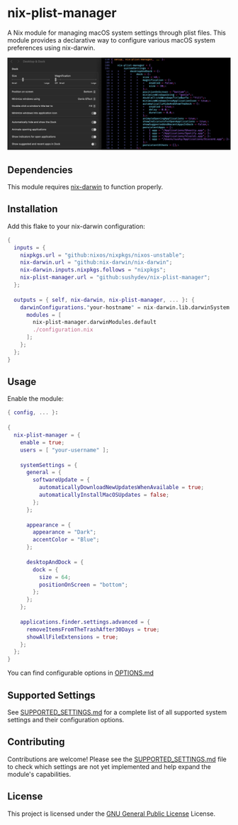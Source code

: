 # nix-plist-manager

A Nix module for managing macOS system settings through plist files. This module provides a declarative way to configure various macOS system preferences using nix-darwin.

![System Settings compared to nix-plist-manager](nix-plist-manager.webp)

## Dependencies

This module requires [nix-darwin](https://github.com/nix-darwin/nix-darwin) to function properly.

## Installation

Add this flake to your nix-darwin configuration:

```nix
{
  inputs = {
    nixpkgs.url = "github:nixos/nixpkgs/nixos-unstable";
    nix-darwin.url = "github:nix-darwin/nix-darwin";
    nix-darwin.inputs.nixpkgs.follows = "nixpkgs";
    nix-plist-manager.url = "github:sushydev/nix-plist-manager";
  };

  outputs = { self, nix-darwin, nix-plist-manager, ... }: {
    darwinConfigurations."your-hostname" = nix-darwin.lib.darwinSystem {
      modules = [
        nix-plist-manager.darwinModules.default
        ./configuration.nix
      ];
    };
  };
}
```

## Usage

Enable the module:


```nix
{ config, ... }:

{
  nix-plist-manager = {
    enable = true;
    users = [ "your-username" ];

    systemSettings = {
      general = {
        softwareUpdate = {
          automaticallyDownloadNewUpdatesWhenAvailable = true;
          automaticallyInstallMacOSUpdates = false;
        };
      };

      appearance = {
        appearance = "Dark";
        accentColor = "Blue";
      };

      desktopAndDock = {
        dock = {
          size = 64;
          positionOnScreen = "bottom";
        };
      };
    };

    applications.finder.settings.advanced = {
      removeItemsFromTheTrashAfter30Days = true;
      showAllFileExtensions = true;
    };
  };
}
```

You can find configurable options in [OPTIONS.md](OPTIONS.md)

## Supported Settings

See [SUPPORTED_SETTINGS.md](SUPPORTED_SETTINGS.md) for a complete list of all supported system settings and their configuration options.

## Contributing

Contributions are welcome! Please see the [SUPPORTED_SETTINGS.md](SUPPORTED_SETTINGS.md) file to check which settings are not yet implemented and help expand the module's capabilities.

## License

This project is licensed under the [GNU General Public License](LICENSE.md) License.
